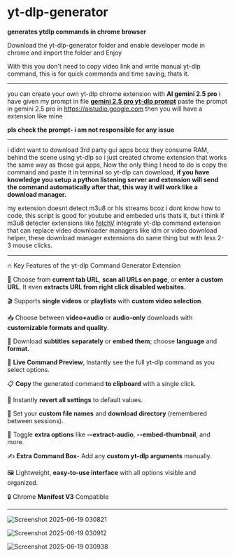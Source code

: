 # yt-dlp-generator
**generates ytdlp commands in chrome browser**

Download the yt-dlp-generator folder and enable developer mode in chrome and import the folder and Enjoy

With this you don't need to copy video link and write manual yt-dlp command, this is for quick commands and time saving, thats it.

***
you can create your own yt-dlp chrome extension with **AI gemini 2.5 pro** i have given my prompt in file [**gemini 2.5 pro yt-dlp prompt**](https://github.com/xdev23/yt-dlp-generator/blob/main/gemini%202.5%20pro%20yt-dlp%20prompt)  paste the prompt in gemini 2.5 pro in https://aistudio.google.com then you will have a extension like mine

**pls check the prompt- i am not responsible for any issue**

***

i didnt want to download 3rd party gui apps bcoz they consume RAM, behind the scene using yt-dlp so i just created chrome extension that works the same way as those gui apps, Now the only thing I need to do is copy the command and paste it in terminal so yt-dlp can download, **if you have knowledge you setup a python listening server and extension will send the command automatically after that, this way it will work like a download manager.**

my extension doesnt detect m3u8 or hls streams bcoz i dont know how to code, this script is good for youtube and embeded urls thats it, but i think if m3u8 detecter extensions like [fetchV](https://chromewebstore.google.com/detail/fetchv-video-downloader-f/nfmmmhanepmpifddlkkmihkalkoekpfd) integrate yt-dlp command extension that can replace video downloader managers like idm or video download helper, these download manager extensions do same thing but with less 2-3 mouse clicks.

***

🔥 Key Features of the yt-dlp Command Generator Extension

🎯  Choose from **current tab URL**, **scan all URLs on page**, or **enter a custom URL**. It even **extracts URL from right click disabled websites.**

🎬 Supports **single videos** or **playlists** with **custom video selection**.

📥 Choose between **video+audio** or **audio-only** downloads with **customizable formats and quality**.

📝 Download **subtitles** **separately** or **embed them**; choose **language** and **format**.

🧠 **Live Command Preview**, Instantly see the full yt-dlp command as you select options.

📋 **Copy** the generated command **to clipboard** with a single click.

🔄 Instantly **revert all settings** to default values.

💾 Set your **custom file names** and **download directory** (remembered between sessions).

🔧 Toggle **extra options** like **--extract-audio**, **--embed-thumbnail**, and more.

✍️ **Extra Command Box**- Add any **custom yt-dlp arguments** manually.

🖼️ Lightweight, **easy-to-use interface** with all options visible and organized.

🔒 Chrome **Manifest V3** Compatible

***

![Screenshot 2025-06-19 030821](https://github.com/user-attachments/assets/ce338d26-63f8-4b7a-bce1-d68fea59ffd2)


![Screenshot 2025-06-19 030912](https://github.com/user-attachments/assets/80fa2d96-8fbc-4410-930f-87a57170fae3)


![Screenshot 2025-06-19 030938](https://github.com/user-attachments/assets/4e1ca2d9-429f-40b7-b7bb-f14a995b76e8)



